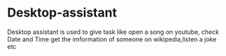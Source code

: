 # Desktop-assistant
Desktop assistant is used to give task like open a song on youtube, check Date and Time
get the imformation of someone on wikipedia,listen a joke etc
